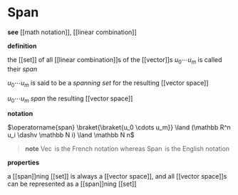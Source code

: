 # Span

**see** [[math notation]], [[linear combination]]

**definition**

the [[set]] of all [[linear combination]]s of the [[vector]]s $u_0 \cdots u_m$ is called their _span_

$u_0 \cdots u_m$ is said to be a _spanning set_ for the resulting [[vector space]]

$u_0 \cdots u_m$ _span_ the resulting [[vector space]]

**notation**

$\operatorname{span} \braket{\braket{u_0 \cdots u_m}} \land (\mathbb R^n u_i \dashv \mathbb N i) \land \mathbb N n$

> **note** $\operatorname{Vec}$ is the French notation whereas $\operatorname{Span}$ is the English notation

**properties**

a [[span]]ning [[set]] is always a [[vector space]], and all [[vector space]]s can be represented as a [[span]]ning [[set]]
